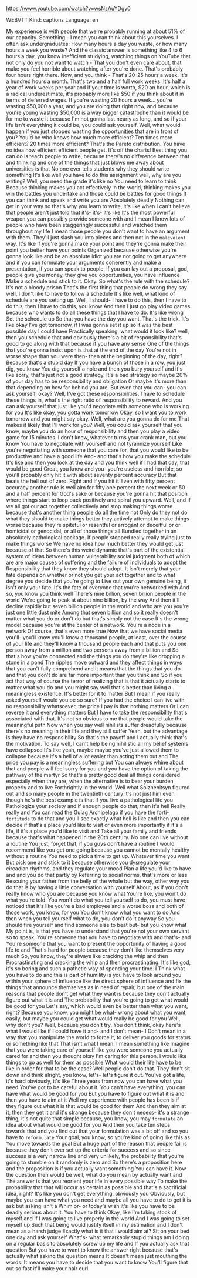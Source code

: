 https://www.youtube.com/watch?v=wsNzAuYDgy0

WEBVTT Kind: captions Language: en 

My experience is with people that we're probably running at about 51% of our capacity. Something - I mean you can think about this yourselves. I often ask undergraduates: How many hours a day you waste, or how many hours a week you waste? And the classic answer is something like 4 to 6 hours a day, you know inefficient studying, watching things on YouTube that not only do you not want to watch - That you don't even care about, that make you feel horrible about watching after you're done. That's probably four hours right there. Now, and you think - That's 20-25 hours a week. It's a hundred hours a month. That's two and a half full work weeks. It's half a year of work weeks per year and if your time is worth, $20 an hour, which is a radical underestimate, it's probably more like $50 if you think about it in terms of deferred wages. If you're wasting 20 hours a week... you're wasting $50,000 a year, and you are doing that right now, and because you're young wasting $50,000 is a way bigger catastrophe than it would be for me to waste it because I'm not gonna last nearly as long, and so if your life isn't everything it could be, you could ask yourself. Well, what would happen if you just stopped wasting the opportunities that are in front of you? You'd be who knows how much more efficient? Ten times more efficient? 20 times more efficient? That's the Pareto distribution. You have no idea how efficient efficient people get. It's off the charts! Best thing you can do is teach people to write, because there's no difference between that and thinking and one of the things that just blows me away about universities is that No one ever tells students why they should write something It's like well you have to do this assignment well, why are you writing? Well, you need the grade it's like no You need to learn to think Because thinking makes you act effectively in the world, thinking makes you win the battles you undertake and those could be battles for good things If you can think and speak and write you are Absolutely deadly Nothing can get in your way so that's why you learn to write, it's like when I can't believe that people aren't just told that it's- it's- it's like It's the most powerful weapon you can possibly provide someone with and I mean I know lots of people who have been staggeringly successful and watched them throughout my life I mean those people you don't want to have an argument with them. They'll just slash you into pieces and then not in the `malevolent` way. It's like if you're gonna make your point and they're gonna make their point you better have your points Organized because otherwise you're gonna look like and be an absolute idiot you are not going to get anywhere and if you can formulate your arguments coherently and make a presentation, if you can speak to people, if you can lay out a proposal, god, people give you money, they give you opportunities, you have influence Make a schedule and stick to it. Okay. So what's the rule with the schedule? It's not a bloody prison That's the first thing that people do wrong they say well, I don't like to have to follow a schedule It's like well, what kind of schedule are you setting up. Well, I should- I have to do this, then I have to do this, then I have to do this, you know And then I just go play video games because who wants to do all these things that I have to do. It's like wrong Set the schedule up So that you have the day you want. That's the trick. It's like okay I've got tomorrow, if I was gonna set it up so it was the best possible day I could have Practically speaking, what would it look like? well, then you schedule that and obviously there's a bit of responsibility that's good to go along with that because if you have any sense One of the things that you're gonna insist upon is that at the end of the day You're not in worse shape than you were then- then at the beginning of the day, right? Because that's a stupid day If you have a bunch of those in a row, you just dig, you know You dig yourself a hole and then you bury yourself and it's like sorry, that's just not a good strategy. It's a bad strategy so maybe 20% of your day has to be responsibility and obligation Or maybe it's more than that depending on how far behind you are. But even that you can- you can ask yourself, okay? Well, I've got these responsibilities. I have to schedule these things in, what's the right ratio of responsibility to reward. And you can ask yourself that just like you'd negotiate with someone who is working for you It's like okay, you gotta work tomorrow Okay, so I want you to work tomorrow and you might say okay. Well, what are you gonna do for me That makes it likely that I'll work for you? Well, you could ask yourself that you know, maybe you do an hour of responsibility and then you play a video game for 15 minutes. I don't know, whatever turns your crank man, but you know You have to negotiate with yourself and not tyrannize yourself Like you're negotiating with someone that you care for, that you would like to be productive and have a good life And- and that's how you make the schedule It's like and then you look at the day and you think well if I had that day, that would be good Great, you know and you- you're useless and horrible, so you'll probably only hit it with about seventy percent accuracy But that beats the hell out of zero. Right and if you hit it Even with fifty percent accuracy another rule is well aim for fifty one percent the next week or 50 and a half percent for God's sake or because you're gonna hit that position where things start to loop back positively and spiral you upward. Well, and if we all got our act together collectively and stop making things worse because that's another thing people do all the time not Only do they not do what they should to make things better they actively attempt to make things worse because they're spiteful or resentful or arrogant or deceitful or or homicidal or genocidal, or all of those things all Bundled together in an absolutely pathological package. If people stopped really really trying just to make things worse We have no idea how much better they would get just because of that So there's this weird dynamic that's part of the existential system of ideas between human vulnerability social judgment both of which are are major causes of suffering and the failure of individuals to adopt the Responsibility that they know they should adopt. It Isn't merely that your fate depends on whether or not you get your act together and to what degree you decide that you're going to Live out your own genuine being, it isn't only your fate. It's the fate of everyone that you're networked with And so, you know you think well There's nine billion, seven billion people in the world We're going to peak at about nine billion, by the way And then it'll decline rapidly but seven billion people in the world and who are you you're just one little dust mite Among that seven billion and so it really doesn't matter what you do or don't do but that's simply not the case It's the wrong model because you're at the center of a network. You're a node in a network Of course, that's even more true Now that we have social media you'll- you'll know you'll know a thousand people, at least, over the course of your life and they'll know a thousand people each and that puts you one person away from a million and two persons away from a billion and So that's how you're connected and the things you do they're like dropping a stone in a pond The ripples move outward and they affect things in ways that you can't fully comprehend and it means that the things that you do and that you don't do are far more important than you think and So if you act that way of course the terror of realizing that is that it actually starts to matter what you do and you might say well that's better than living a meaningless existence. It's better for it to matter But I mean if you really asked yourself would you be so sure? If you had the choice I can live with no responsibility whatsoever, the price I pay is that nothing matters Or I can reverse it and everything matters But I have to take the responsibility that's associated with that. It's not so obvious to me that people would take the meaningful path Now when you say well nihilists suffer dreadfully because there's no meaning in their life and they still suffer Yeah, but the advantage is they have no responsibility So that's the payoff and I actually think that's the motivation. To say well, I can't help being nihilistic all my belief systems have collapsed It's like yeah, maybe maybe you've just allowed them to collapse because it's a hell of a lot easier than acting them out and The price you pay is a meaningless suffering but You can always whine about that and people will feel sorry for you and you have the option of taking the pathway of the martyr So that's a pretty good deal all things considered especially when they are, when the alternative is to bear your burden properly and to live Forthrightly in the world. Well what Solzhenitsyn figured out and so many people in the twentieth century it's not just him even though he's the best example is that if you live a pathological life you Pathologize your society and if enough people do that, then it's hell Really really and You can read the Gulag Archipelago if you have the forti- `fortitude` to do that and you'll see exactly what hell is like and then you can decide if that's a place you'd like to visit or even more importantly if it's a life, if it's a place you'd like to visit and Take all your family and friends because that's what happened in the 20th century. No one can live without a routine You just, forget that, if you guys don't have a routine I would recommend like you get one going because you cannot be mentally healthy without a routine You need to pick a time to get up. Whatever time you want But pick one and stick to it because otherwise you dysregulate your circadian rhythms, and they regulate your mood Plan a life you'd like to have and and you do that partly by Referring to social norms, that's more or less Rescuing your father from the belly of the whale but the way, other way you do that is by having a little conversation with yourself About, as if you don't really know who you are because you know what You're like, you won't do what you're told. You won't do what you tell yourself to do, you must have noticed that It's like you're a bad employee and a worse boss and both of those work, you know, for you You don't know what you want to do And then when you tell yourself what to do, you don't do it anyway So you should fire yourself and find someone else to beat but- but you know what My point is, is that you have to understand that you're not your own servant so to speak. You're someone that you have to negotiate with and that's- and You're someone that you want to present the opportunity of having a good life to and That's hard for people because they don't like themselves very much So, you know, they're always like cracking the whip and then Procrastinating and cracking the whip and then procrastinating. It's like god, it's so boring and such a pathetic way of spending your time. I Think what you have to do and this is part of humility is you have to look around you within your sphere of influence like the direct sphere of influence and fix the things that announce themselves as in need of repair, but one of the main reasons that people don't get what they want is because they don't actually figure out what it is and The probability that you're going to get what would be good for you Let's say, which would even be better than what you want, right? Because you know, you might be what- wrong about what you want, easily, but maybe you could get what would really be good for you Well, why don't you? Well, because you don't try. You don't think, okay here's what I would like if I could have it and- and I don't mean- I Don't mean in a way that you manipulate the world to force it, to deliver you goods for status or something like that That isn't what I mean. I mean something like Imagine that you were taking care of yourself like you were someone you actually cared for and then you thought okay I'm caring for this person. I would like things to go as well for them as possible What would their life have to be like in order for that to be the case? Well people don't do that. They don't sit down and think alright, you know, let's- let's figure it out. You've got a life, it's hard obviously, it's like Three years from now you can have what you need You've got to be careful about it. You can't have everything, you can have what would be good for you But you have to figure out what it is and then you have to aim at it Well my experience with people has been is if they figure out what it is that would be good for them And then they aim at it, then they get it and it's strange because they don't necess- it's a strange thing, it's not quite that simple because, you know, you may `formulate` an idea about what would be good for you And then you take ten steps towards that and you find out that your formulation was a bit off and so you have to `reformulate` Your goal, you know, so you're kind of going like this as You move towards the goal But a huge part of the reason that people fail is because they don't ever set up the criteria for success and so since success is a very narrow line and very unlikely, the probability that you're going to stumble on it randomly is zero and So there's a proposition here and the proposition is if you actually want something You can have it. Now the question then would be well, what do you mean by actually want and The answer is that you reorient your life in every possible way To make the probability that that will occur as certain as possible and that's a sacrificial idea, right? It's like you don't get everything, obviously you Obviously, but maybe you can have what you need and maybe all you have to do to get it is ask but asking isn't a Whim or- or today's wish it's like you have to be deadly serious about it. You have to think Okay, like I'm taking stock of myself and if I was going to live properly in the world And I was going to set myself up Such that being would justify itself in my estimation and I don't mean as a harsh judge Exactly what is it that I would aim at? Sit on your bed one day and ask yourself What's- what remarkably stupid things am I doing on a regular basis to absolutely screw up my life and If you actually ask that question But you have to want to know the answer right because that's actually what asking the question means It doesn't mean just mouthing the words. It means you have to decide that you want to know You'll figure that out so fast it'll make your hair curl. 
